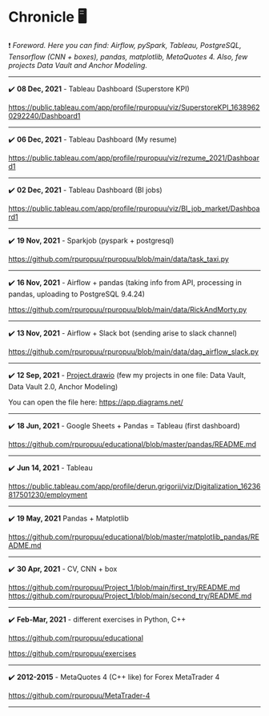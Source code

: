# Chronicle 🖥
❗️ *Foreword. Here you can find: Airflow, pySpark, Tableau, PostgreSQL, Tensorflow (CNN + boxes), pandas, matplotlib, MetaQuotes 4. Also, few projects Data Vault and Anchor Modeling.*
______
✔️ **08 Dec, 2021** - Tableau Dashboard (Superstore KPI)

https://public.tableau.com/app/profile/rpuropuu/viz/SuperstoreKPI_16389620292240/Dashboard1
______
✔️ **06 Dec, 2021** - Tableau Dashboard (My resume)

https://public.tableau.com/app/profile/rpuropuu/viz/rezume_2021/Dashboard1
______
✔️ **02 Dec, 2021** - Tableau Dashboard (BI jobs)

https://public.tableau.com/app/profile/rpuropuu/viz/BI_job_market/Dashboard1
______
✔️ **19 Nov, 2021** - Sparkjob (pyspark + postgresql)

https://github.com/rpuropuu/rpuropuu/blob/main/data/task_taxi.py
______
✔️ **16 Nov, 2021** - Airflow + pandas (taking info from API, processing in pandas,
uploading to PostgreSQL 9.4.24)

https://github.com/rpuropuu/rpuropuu/blob/main/data/RickAndMorty.py
______
✔️ **13 Nov, 2021** - Airflow + Slack bot (sending arise to slack channel)

https://github.com/rpuropuu/rpuropuu/blob/main/data/dag_airflow_slack.py
______
✔️ **12 Sep, 2021** - [Project.drawio](https://github.com/rpuropuu/rpuropuu/blob/main/data/Project.drawio)
(few my projects in one file: Data Vault, Data Vault 2.0, Anchor Modeling)

You can open the file here: https://app.diagrams.net/ 
______
✔️ **18 Jun, 2021** - Google Sheets + Pandas = Tableau (first dashboard) 

https://github.com/rpuropuu/educational/blob/master/pandas/README.md
______
✔️ **Jun 14, 2021** - Tableau

https://public.tableau.com/app/profile/derun.grigorii/viz/Digitalization_16236817501230/employment
______
✔️ **19 May, 2021** Pandas + Matplotlib

https://github.com/rpuropuu/educational/blob/master/matplotlib_pandas/README.md
______
✔️ **30 Apr, 2021** - CV, CNN + box 

https://github.com/rpuropuu/Project_1/blob/main/first_try/README.md
https://github.com/rpuropuu/Project_1/blob/main/second_try/README.md

______
✔️ **Feb-Mar, 2021** - different exercises in Python, C++

https://github.com/rpuropuu/educational

https://github.com/rpuropuu/exercises

______
✔️ **2012-2015** - MetaQuotes 4 (C++ like) for Forex MetaTrader 4

https://github.com/rpuropuu/MetaTrader-4
______
